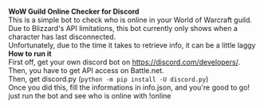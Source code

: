 **WoW Guild Online Checker for Discord**  
This is a simple bot to check who is online in your World of Warcraft guild.  
Due to Blizzard's API limitations, this bot currently only shows when a character has last disconnected.  
Unfortunately, due to the time it takes to retrieve info, it can be a little laggy  
**How to run it**  
First off, get your own discord bot on https://discord.com/developers/. Then, you have to get API access on Battle.net.  
Then, get discord.py (``python -m pip install -U discord.py``)  
Once you did this, fill the informations in info.json, and you're good to go! just run the bot and see who is online with !online